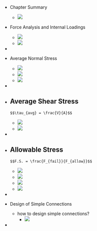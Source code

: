 - Chapter Summary
    - ![](https://remnote-user-data.s3.amazonaws.com/NQC7oelj4-utm7zDOFCaFmFcppOyv4TqFdUBO9NWY5P0HKWp3mU0Pwfd7753QKVIE2_x6pO0PuHZ8uQDXv5Ez35zZYHyjs8VHaDE4B_dHEJ8buAbU1-ISnUF_mUwRnDH.png) 
- Force Analysis and Internal Loadings
    - ![](https://remnote-user-data.s3.amazonaws.com/RO3Rm3hdHiE1A_d7Rpjp6hNtjRTRybzPIZLf3WaKjO8resrjSP9xajr1y01z7mLbWlDqWsxYW8SVO1lQVWPU5888GPRAF12E88JdcPk-uWFDpe9aLAk9GcigBT-Y7BKf.png) 
    - ![](https://remnote-user-data.s3.amazonaws.com/qlv4oy62RaDls2Kx1KuohuIK_FGfGcqu14EQM4M5A4D19x3P67nCyPcuQ4IMd5yOanxflHXkcFl-v5PlrXiICKR1rtagByoVQKXI1mjiU3zS4NzMDeLfkd16ek5FNXle.png) 
- 
- Average Normal Stress
    - ![](https://remnote-user-data.s3.amazonaws.com/MGmX9MRdv5wvyUJfJ2wgUO7EEXBGYT5xPEiKeF3Qc3xfYCNfmUsP77TDJT4YYh0cPCoyOq2UFOi5ExrhB_Ci9Nr9aRjoG34E74S1QnYnb0Oho7FLZkATFeG6Zo-kwzZZ.png) 
    - ![](https://remnote-user-data.s3.amazonaws.com/MaEkJAkTY5pDUEkNj9Gjh4qoQUkUyJ-44GeCKhQRvGGX56Mxl7abVHR9wUP_LI6SSKgRPPiCTlk3hqm2L02M_eTCBZVEAlBSBO7WOdjR8hP4y4vDewDPfaJOlM5H6puU.png) 
    - ![](https://remnote-user-data.s3.amazonaws.com/2Hy-mocwEPC_nFtwWjgdY7jH2o4DTZ5R5VcMM5956bnfaOE5NPlr85Ra_dTvkzgmuKj6nGIy7CU-lo2yXB0Cp8chk5lRQ_sxEJlYx-49lZh90y8OAuM_om5tF4t9g-p9.png) 
- 
- Average Shear Stress
    - 

      $$\tau_{avg} = \frac{V}{A}$$

       
    - ![](https://remnote-user-data.s3.amazonaws.com/lVFOl8j8_NwXKmu7dxQgq9VTZoMI8F5qINhpLjFGrqcrV4DiK-Zs3cKJspPkG2P5a8G6XxXni12OcWAhhHPPPcycn-KEkKQPJExQSDUcYGtBOa7VzG894LuDPL6J6Lyw.png) 
    - ![](https://remnote-user-data.s3.amazonaws.com/TS2LWCW6dyspg_JJ4hY2f_IhWXcJdifKlJr9KlB5NYyXuVne4lg9VR_qJaJAQtxXf1ADs5QCJ1EIhTX1QeuTfqZU9qmTqAIEnqeDJx2t1Jst3Rgw6om2wRPls0f-znEM.png) 
- 
- Allowable Stress
    - 

      $$F.S. = \frac{F_{fail}}{F_{allow}}$$

       
    - ![](https://remnote-user-data.s3.amazonaws.com/D1tJp1qjwgsftb4WugBxz7S-EpX0ENaOUBeIHWnu06oyx0eB-kMtFL4suWREAXoPHNyPWHnJI5O73BKT3Fb4mOMGZsB89FVTUawO9Xd6GVIBFlVSyRLpBrKiDJftoTGA.png) 
    - ![](https://remnote-user-data.s3.amazonaws.com/0w0yjf0oBf9zPxx0QyW8UDD793zb0tpYG-BaTGlbIBTP8VI-348uc9A6jJ2mK2RfP73YmgWBFbtvA0z441wyzMuWcPQcqfbdTQR1vLV7Yd07BoSGXObY1XJSJgo7JpCG.png) 
    - ![](https://remnote-user-data.s3.amazonaws.com/TDQu24-8k8Mx2bmHeta5tamzocaothtA7aYHiGEzkmH8YbR0-6oBbEWmeQXNdJNdxqKMkEjl-ng6XvVwCE5FQsI5Pi0zXmu8v8t9VUQyZCK68M5r6X9z1x7Sd1aO5RJc.png) 
    - ![](https://remnote-user-data.s3.amazonaws.com/ZLF7oWue5aBwNSuyFbDO_XAPeBpV6Rc82aopei8_kWmrlz35fcBiXI__5Be9um-9ZCjSN5Voo1J7H_JKKHcWOG0xC9E1iogmC0u2-jUCPcg8cNbgf7i6581DYuqsbWsx.png) 
- 
- Design of Simple Connections
    - how to design simple connections?
        - ![](https://remnote-user-data.s3.amazonaws.com/dr6t1X03b94Op9j6tu1210ouTuJV9Qa9VbyDYN66u9O4lBkqz2ORKpKrNcM8D-Jhx0ysvPAP-0TmUyOoUFzVeiuDT1fdBWhORCPjXl9ArtVgFpT07mut78onKHcNy9jx.png) 
- 
